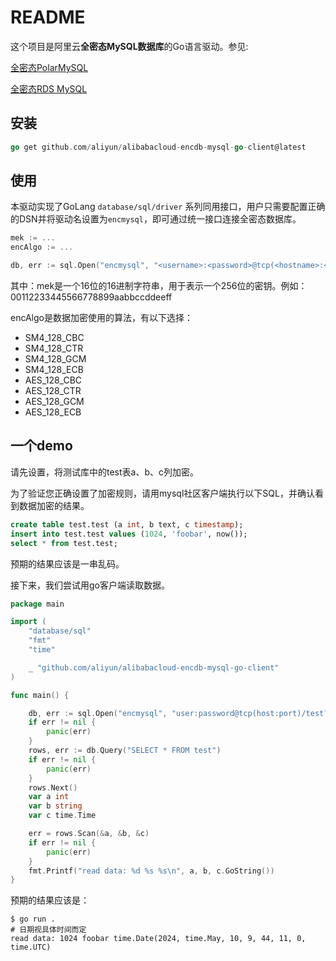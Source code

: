 # README
这个项目是阿里云**全密态MySQL数据库**的Go语言驱动。参见:

[全密态PolarMySQL](https://help.aliyun.com/zh/polardb/polardb-for-mysql/user-guide/confidential-engine)

[全密态RDS MySQL](https://help.aliyun.com/zh/rds/apsaradb-rds-for-mysql/fully-encrypted-database)

## 安装
```go
go get github.com/aliyun/alibabacloud-encdb-mysql-go-client@latest
```

## 使用
本驱动实现了GoLang `database/sql/driver` 系列同用接口，用户只需要配置正确的DSN并将驱动名设置为`encmysql`，即可通过统一接口连接全密态数据库。
```go
mek := ...
encAlgo := ...

db, err := sql.Open("encmysql", "<username>:<password>@tcp(<hostname>:<port>)/<dbname>?MEK=<mek>&ENC_ALGO=<encAlgo>")
```
其中：mek是一个16位的16进制字符串，用于表示一个256位的密钥。例如：00112233445566778899aabbccddeeff

encAlgo是数据加密使用的算法，有以下选择：
- SM4_128_CBC
- SM4_128_CTR
- SM4_128_GCM
- SM4_128_ECB
- AES_128_CBC
- AES_128_CTR
- AES_128_GCM
- AES_128_ECB

## 一个demo
请先设置，将测试库中的test表a、b、c列加密。

为了验证您正确设置了加密规则，请用mysql社区客户端执行以下SQL，并确认看到数据加密的结果。
```sql
create table test.test (a int, b text, c timestamp);
insert into test.test values (1024, 'foobar', now());
select * from test.test;
```
预期的结果应该是一串乱码。

接下来，我们尝试用go客户端读取数据。

```go
package main

import (
	"database/sql"
	"fmt"
	"time"

	_ "github.com/aliyun/alibabacloud-encdb-mysql-go-client"
)

func main() {

	db, err := sql.Open("encmysql", "user:password@tcp(host:port)/test?MEK=00112233445566778899aabbccddeeff&ENC_ALGO=SM4_128_CBC&parseTime=true")
	if err != nil {
		panic(err)
	}
	rows, err := db.Query("SELECT * FROM test")
	if err != nil {
		panic(err)
	}
	rows.Next()
	var a int
	var b string
	var c time.Time

	err = rows.Scan(&a, &b, &c)
	if err != nil {
		panic(err)
	}
	fmt.Printf("read data: %d %s %s\n", a, b, c.GoString())
}

```
预期的结果应该是：
```shell
$ go run .
# 日期视具体时间而定
read data: 1024 foobar time.Date(2024, time.May, 10, 9, 44, 11, 0, time.UTC)
```